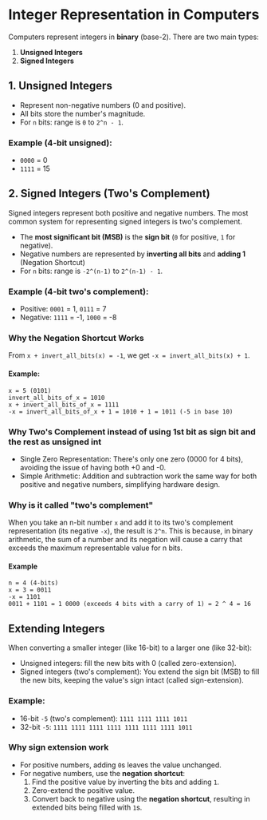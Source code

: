 # Integer Representation in Computers
Computers represent integers in **binary** (base-2). There are two main types:
1. **Unsigned Integers**
2. **Signed Integers**

## 1. Unsigned Integers
- Represent non-negative numbers (0 and positive).
- All bits store the number's magnitude.
- For `n` bits: range is `0` to `2^n - 1`.

### Example (4-bit unsigned):
- `0000` = 0
- `1111` = 15

## 2. Signed Integers (Two's Complement)
Signed integers represent both positive and negative numbers. The most common system for representing signed integers is two's complement.
- The **most significant bit (MSB)** is the **sign bit** (`0` for positive, `1` for negative).
- Negative numbers are represented by **inverting all bits** and **adding 1** (Negation Shortcut)
- For `n` bits: range is `-2^(n-1)` to `2^(n-1) - 1`.

### Example (4-bit two's complement):
- Positive: `0001` = 1, `0111` = 7
- Negative: `1111` = -1, `1000` = -8

### Why the Negation Shortcut Works
From `x + invert_all_bits(x) = -1`, we get `-x = invert_all_bits(x) + 1`.

#### Example:
```
x = 5 (0101)
invert_all_bits_of_x = 1010
x + invert_all_bits_of_x = 1111
-x = invert_all_bits_of_x + 1 = 1010 + 1 = 1011 (-5 in base 10)
```

### Why Two's Complement instead of using 1st bit as sign bit and the rest as unsigned int
- Single Zero Representation: There's only one zero (0000 for 4 bits), avoiding the issue of having both +0 and -0.
- Simple Arithmetic: Addition and subtraction work the same way for both positive and negative numbers, simplifying hardware design.

### Why is it called "two's complement"
When you take an n-bit number `x` and add it to its two's complement representation (its negative `-x`), the result is `2^n`. 
This is because, in binary arithmetic, the sum of a number and its negation will cause a carry that exceeds the maximum representable value for n bits.

#### Example
```
n = 4 (4-bits)
x = 3 = 0011
-x = 1101
0011 + 1101 = 1 0000 (exceeds 4 bits with a carry of 1) = 2 ^ 4 = 16
```

## Extending Integers
When converting a smaller integer (like 16-bit) to a larger one (like 32-bit):
- Unsigned integers: fill the new bits with 0 (called zero-extension).
- Signed integers (two's complement): You extend the sign bit (MSB) to fill the new bits, keeping the value's sign intact (called sign-extension).

### Example:
- 16-bit `-5` (two's complement): `1111 1111 1111 1011`
- 32-bit `-5`: `1111 1111 1111 1111 1111 1111 1111 1011`

### Why sign extension work
- For positive numbers, adding `0`s leaves the value unchanged.
- For negative numbers, use the **negation shortcut**:
  1. Find the positive value by inverting the bits and adding `1`.
  2. Zero-extend the positive value.
  3. Convert back to negative using the **negation shortcut**, resulting in extended bits being filled with `1`s.